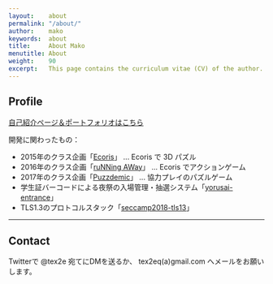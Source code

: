 ```yaml
---
layout:    about
permalink: "/about/"
author:    mako
keywords:  about
title:     About Mako
menutitle: About
weight:    90
excerpt:   This page contains the curriculum vitae (CV) of the author.
---
```


## Profile

[自己紹介ページ＆ポートフォリオはこちら](https://tex2e.github.io/)

開発に関わったもの：

- 2015年のクラス企画「[Ecoris](https://github.com/13J-Programmers/3J-class-project)」
  ... Ecoris で 3D パズル
- 2016年のクラス企画「[ruNNing AWay](https://github.com/13J-Programmers/4J-game)」
  ... Ecoris でアクションゲーム
- 2017年のクラス企画「[Puzzdemic](https://github.com/13J-Programmers/5J-game)」
  ... 協力プレイのパズルゲーム
- 学生証バーコードによる夜祭の入場管理・抽選システム「[yorusai-entrance](https://github.com/13J-Programmers/yorusai-entrance)」
- TLS1.3のプロトコルスタック「[seccamp2018-tls13](https://github.com/seccamp2018-tls13/seccamp2018-tls13)」

---

## Contact

Twitterで @tex2e 宛てにDMを送るか、
tex2eq(a)gmail.com へメールをお願いします。
